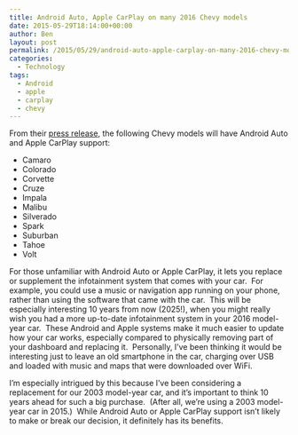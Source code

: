 ```yaml
---
title: Android Auto, Apple CarPlay on many 2016 Chevy models
date: 2015-05-29T18:14:00+00:00
author: Ben
layout: post
permalink: /2015/05/29/android-auto-apple-carplay-on-many-2016-chevy-models/
categories:
  - Technology
tags:
  - Android
  - apple
  - carplay
  - chevy
---
```

From their [press release](http://media.gm.com/media/us/en/gm/news.detail.html/content/Pages/news/us/en/2015/may/0527-carplay.html), the following Chevy models will have Android Auto and Apple CarPlay support:

  * Camaro
  * Colorado
  * Corvette
  * Cruze
  * Impala
  * Malibu
  * Silverado
  * Spark
  * Suburban
  * Tahoe
  * Volt

For those unfamiliar with Android Auto or Apple CarPlay, it lets you replace or supplement the infotainment system that comes with your car.  For example, you could use a music or navigation app running on your phone, rather than using the software that came with the car.  This will be especially interesting 10 years from now (2025!), when you might really wish you had a more up-to-date infotainment system in your 2016 model-year car.  These Android and Apple systems make it much easier to update how your car works, especially compared to physically removing part of your dashboard and replacing it.  Personally, I&#8217;ve been thinking it would be interesting just to leave an old smartphone in the car, charging over USB and loaded with music and maps that were downloaded over WiFi.

I&#8217;m especially intrigued by this because I&#8217;ve been considering a replacement for our 2003 model-year car, and it&#8217;s important to think 10 years ahead for such a big purchase.  (After all, we&#8217;re using a 2003 model-year car in 2015.)  While Android Auto or Apple CarPlay support isn&#8217;t likely to make or break our decision, it definitely has its benefits.